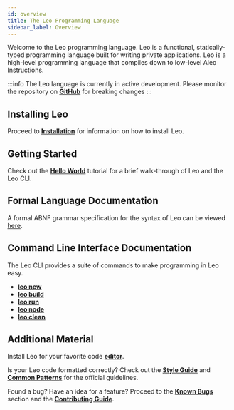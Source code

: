 ```yaml
---
id: overview
title: The Leo Programming Language
sidebar_label: Overview
---
```


Welcome to the Leo programming language. Leo is a functional, statically-typed programming language built
for writing private applications. Leo is a high-level programming language that compiles down to low-level Aleo Instructions.

:::info
The Leo language is currently in active development. Please monitor the repository on [**GitHub**](https://github.com/AleoHQ/leo) for breaking changes
:::

## Installing Leo

Proceed to [**Installation**](01_installation.md) for information on how to install Leo.

## Getting Started

Check out the [**Hello World**](02_hello_world.md) tutorial for a brief walk-through of Leo and the Leo CLI.

## Formal Language Documentation

A formal ABNF grammar specification for the syntax of Leo can be viewed [here](https://github.com/AleoHQ/leo/tree/testnet3/docs/grammar).

[//]: # ()
[//]: # (To learn the core concepts and syntax of Leo, start with the [**Layout of a Leo Program**]&#40;../language/01_layout.md&#41;.)

[//]: # (Leo comes with an advanced testing framework for writing unit and integration tests. Read [**Writing Tests**]&#40;../language/12_tests.md&#41; to learn more.)

[//]: # (## Programming Model)

[//]: # ()
[//]: # (Leo programs are designed to work with Aleo [**record**]&#40;../../aleo/concepts/02_records.md&#41; and [**transaction**]&#40;../../aleo/concepts/03_transactions.md&#41; data. )

[//]: # (Understanding how to access and compute on this data is essential to writing private applications. )

[//]: # (Read the [**Model**]&#40;../programming_model/00_model.md&#41; to learn more.)

## Command Line Interface Documentation

The Leo CLI provides a suite of commands to make programming in Leo easy.

- [**leo new**](../cli/01_new.md)
- [**leo build**](../cli/02_build.md)
- [**leo run**](../cli/03_run.md)
- [**leo node**](../cli/04_node.md)
- [**leo clean**](../cli/05_clean.md)

## Additional Material
Install Leo for your favorite code [**editor**](../additional_material/00_tooling.md).

Is your Leo code formatted correctly? Check out the [**Style Guide**](../additional_material/01_style.md) and [**Common Patterns**](../additional_material/02_common.md) for the official guidelines.

Found a bug? Have an idea for a feature? Proceed to the [**Known Bugs**](../additional_material/03_bugs.md) section and the [**Contributing Guide**](../additional_material/04_contributing.md).